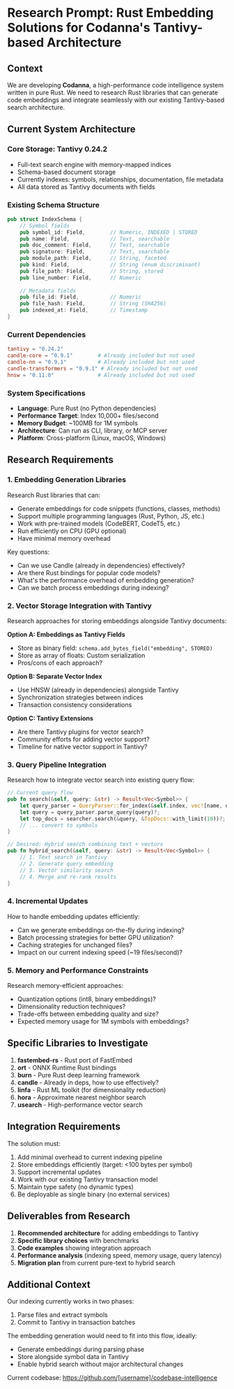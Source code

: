 # Research Prompt: Rust Embedding Solutions for Codanna's Tantivy-based Architecture

## Context

We are developing **Codanna**, a high-performance code intelligence system written in pure Rust. We need to research Rust libraries that can generate code embeddings and integrate seamlessly with our existing Tantivy-based search architecture.

## Current System Architecture

### Core Storage: Tantivy 0.24.2
- Full-text search engine with memory-mapped indices
- Schema-based document storage
- Currently indexes: symbols, relationships, documentation, file metadata
- All data stored as Tantivy documents with fields

### Existing Schema Structure
```rust
pub struct IndexSchema {
    // Symbol fields
    pub symbol_id: Field,        // Numeric, INDEXED | STORED
    pub name: Field,             // Text, searchable
    pub doc_comment: Field,      // Text, searchable
    pub signature: Field,        // Text, searchable
    pub module_path: Field,      // String, faceted
    pub kind: Field,             // String (enum discriminant)
    pub file_path: Field,        // String, stored
    pub line_number: Field,      // Numeric
    
    // Metadata fields
    pub file_id: Field,          // Numeric
    pub file_hash: Field,        // String (SHA256)
    pub indexed_at: Field,       // Timestamp
}
```

### Current Dependencies
```toml
tantivy = "0.24.2"
candle-core = "0.9.1"        # Already included but not used
candle-nn = "0.9.1"          # Already included but not used
candle-transformers = "0.9.1" # Already included but not used
hnsw = "0.11.0"              # Already included but not used
```

### System Specifications
- **Language**: Pure Rust (no Python dependencies)
- **Performance Target**: Index 10,000+ files/second
- **Memory Budget**: ~100MB for 1M symbols
- **Architecture**: Can run as CLI, library, or MCP server
- **Platform**: Cross-platform (Linux, macOS, Windows)

## Research Requirements

### 1. Embedding Generation Libraries
Research Rust libraries that can:
- Generate embeddings for code snippets (functions, classes, methods)
- Support multiple programming languages (Rust, Python, JS, etc.)
- Work with pre-trained models (CodeBERT, CodeT5, etc.)
- Run efficiently on CPU (GPU optional)
- Have minimal memory overhead

Key questions:
- Can we use Candle (already in dependencies) effectively?
- Are there Rust bindings for popular code models?
- What's the performance overhead of embedding generation?
- Can we batch process embeddings during indexing?

### 2. Vector Storage Integration with Tantivy

Research approaches for storing embeddings alongside Tantivy documents:

**Option A: Embeddings as Tantivy Fields**
- Store as binary field: `schema.add_bytes_field("embedding", STORED)`
- Store as array of floats: Custom serialization
- Pros/cons of each approach?

**Option B: Separate Vector Index**
- Use HNSW (already in dependencies) alongside Tantivy
- Synchronization strategies between indices
- Transaction consistency considerations

**Option C: Tantivy Extensions**
- Are there Tantivy plugins for vector search?
- Community efforts for adding vector support?
- Timeline for native vector support in Tantivy?

### 3. Query Pipeline Integration

Research how to integrate vector search into existing query flow:
```rust
// Current query flow
pub fn search(&self, query: &str) -> Result<Vec<Symbol>> {
    let query_parser = QueryParser::for_index(&self.index, vec![name, doc_comment]);
    let query = query_parser.parse_query(query)?;
    let top_docs = searcher.search(&query, &TopDocs::with_limit(10))?;
    // ... convert to symbols
}

// Desired: Hybrid search combining text + vectors
pub fn hybrid_search(&self, query: &str) -> Result<Vec<Symbol>> {
    // 1. Text search in Tantivy
    // 2. Generate query embedding
    // 3. Vector similarity search
    // 4. Merge and re-rank results
}
```

### 4. Incremental Updates

How to handle embedding updates efficiently:
- Can we generate embeddings on-the-fly during indexing?
- Batch processing strategies for better GPU utilization?
- Caching strategies for unchanged files?
- Impact on our current indexing speed (~19 files/second)?

### 5. Memory and Performance Constraints

Research memory-efficient approaches:
- Quantization options (int8, binary embeddings)?
- Dimensionality reduction techniques?
- Trade-offs between embedding quality and size?
- Expected memory usage for 1M symbols with embeddings?

## Specific Libraries to Investigate

1. **fastembed-rs** - Rust port of FastEmbed
2. **ort** - ONNX Runtime Rust bindings
3. **burn** - Pure Rust deep learning framework
4. **candle** - Already in deps, how to use effectively?
5. **linfa** - Rust ML toolkit (for dimensionality reduction)
6. **hora** - Approximate nearest neighbor search
7. **usearch** - High-performance vector search

## Integration Requirements

The solution must:
1. Add minimal overhead to current indexing pipeline
2. Store embeddings efficiently (target: <100 bytes per symbol)
3. Support incremental updates
4. Work with our existing Tantivy transaction model
5. Maintain type safety (no dynamic types)
6. Be deployable as single binary (no external services)

## Deliverables from Research

1. **Recommended architecture** for adding embeddings to Tantivy
2. **Specific library choices** with benchmarks
3. **Code examples** showing integration approach
4. **Performance analysis** (indexing speed, memory usage, query latency)
5. **Migration plan** from current pure-text to hybrid search

## Additional Context

Our indexing currently works in two phases:
1. Parse files and extract symbols
2. Commit to Tantivy in transaction batches

The embedding generation would need to fit into this flow, ideally:
- Generate embeddings during parsing phase
- Store alongside symbol data in Tantivy
- Enable hybrid search without major architectural changes

Current codebase: https://github.com/[username]/codebase-intelligence